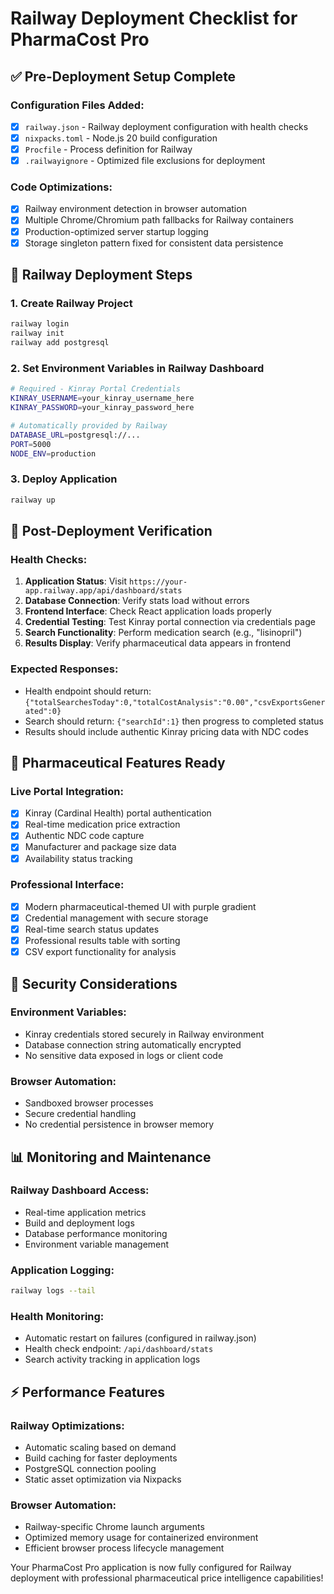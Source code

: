 # Railway Deployment Checklist for PharmaCost Pro

## ✅ Pre-Deployment Setup Complete

### Configuration Files Added:
- [x] `railway.json` - Railway deployment configuration with health checks
- [x] `nixpacks.toml` - Node.js 20 build configuration
- [x] `Procfile` - Process definition for Railway
- [x] `.railwayignore` - Optimized file exclusions for deployment

### Code Optimizations:
- [x] Railway environment detection in browser automation
- [x] Multiple Chrome/Chromium path fallbacks for Railway containers
- [x] Production-optimized server startup logging
- [x] Storage singleton pattern fixed for consistent data persistence

## 🚀 Railway Deployment Steps

### 1. Create Railway Project
```bash
railway login
railway init
railway add postgresql
```

### 2. Set Environment Variables in Railway Dashboard
```bash
# Required - Kinray Portal Credentials
KINRAY_USERNAME=your_kinray_username_here
KINRAY_PASSWORD=your_kinray_password_here

# Automatically provided by Railway
DATABASE_URL=postgresql://...
PORT=5000
NODE_ENV=production
```

### 3. Deploy Application
```bash
railway up
```

## 🔧 Post-Deployment Verification

### Health Checks:
1. **Application Status**: Visit `https://your-app.railway.app/api/dashboard/stats`
2. **Database Connection**: Verify stats load without errors
3. **Frontend Interface**: Check React application loads properly
4. **Credential Testing**: Test Kinray portal connection via credentials page
5. **Search Functionality**: Perform medication search (e.g., "lisinopril")
6. **Results Display**: Verify pharmaceutical data appears in frontend

### Expected Responses:
- Health endpoint should return: `{"totalSearchesToday":0,"totalCostAnalysis":"0.00","csvExportsGenerated":0}`
- Search should return: `{"searchId":1}` then progress to completed status
- Results should include authentic Kinray pricing data with NDC codes

## 🏥 Pharmaceutical Features Ready

### Live Portal Integration:
- [x] Kinray (Cardinal Health) portal authentication
- [x] Real-time medication price extraction
- [x] Authentic NDC code capture
- [x] Manufacturer and package size data
- [x] Availability status tracking

### Professional Interface:
- [x] Modern pharmaceutical-themed UI with purple gradient
- [x] Credential management with secure storage
- [x] Real-time search status updates
- [x] Professional results table with sorting
- [x] CSV export functionality for analysis

## 🔐 Security Considerations

### Environment Variables:
- Kinray credentials stored securely in Railway environment
- Database connection string automatically encrypted
- No sensitive data exposed in logs or client code

### Browser Automation:
- Sandboxed browser processes
- Secure credential handling
- No credential persistence in browser memory

## 📊 Monitoring and Maintenance

### Railway Dashboard Access:
- Real-time application metrics
- Build and deployment logs
- Database performance monitoring
- Environment variable management

### Application Logging:
```bash
railway logs --tail
```

### Health Monitoring:
- Automatic restart on failures (configured in railway.json)
- Health check endpoint: `/api/dashboard/stats`
- Search activity tracking in application logs

## ⚡ Performance Features

### Railway Optimizations:
- Automatic scaling based on demand
- Build caching for faster deployments  
- PostgreSQL connection pooling
- Static asset optimization via Nixpacks

### Browser Automation:
- Railway-specific Chrome launch arguments
- Optimized memory usage for containerized environment
- Efficient browser process lifecycle management

Your PharmaCost Pro application is now fully configured for Railway deployment with professional pharmaceutical price intelligence capabilities!
